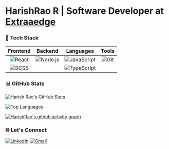 # **HarishRao R** | Software Developer at [Extraaedge](https://www.extraaedge.com) 

### 🔧 **Tech Stack**
| **Frontend** | **Backend** | **Languages** | **Tools** |
|:------------:|:-----------:|:-------------:|:---------:|
| ![React](https://img.shields.io/badge/-React-61DAFB?style=flat-square&logo=react&logoColor=white) | ![Node.js](https://img.shields.io/badge/-Node.js-339933?style=flat-square&logo=node.js&logoColor=white) | ![JavaScript](https://img.shields.io/badge/-JavaScript-F7DF1E?style=flat-square&logo=javascript&logoColor=white)  | ![Git](https://img.shields.io/badge/-Git-F05032?style=flat-square&logo=git&logoColor=white) |
|  ![SCSS](https://img.shields.io/badge/-SCSS-CC6699?style=flat-square&logo=sass&logoColor=white) |  | ![TypeScript](https://img.shields.io/badge/-TypeScript-007ACC?style=flat-square&logo=typescript&logoColor=white) |


### 📊 **GitHub Stats**

![Harish Rao's GitHub Stats](https://github-readme-stats.vercel.app/api?username=harishrao1&show_icons=true&bg_color=30,000000,4B0082&title_color=ffffff&text_color=ffffff&icon_color=8A2BE2)

![Top Languages](https://github-readme-stats.vercel.app/api/top-langs/?username=harishrao1&layout=compact&bg_color=30,000000,4B0082&title_color=ffffff&text_color=ffffff)

[![HarishRao's github activity graph](https://github-readme-activity-graph.vercel.app/graph?username=harishrao1&theme=merko)](https://github.com/harishrao1/github-readme-activity-graph)

### 🌐 Let's Connect
[![LinkedIn](https://img.shields.io/badge/LinkedIn-blue?style=for-the-badge&logo=linkedin)](https://linkedin.com/in/harishrao-rangineni-669b99233)
[![Gmail](https://img.shields.io/badge/Gmail-red?style=for-the-badge&logo=gmail&logoColor=white)](mailto:harishrao1846@gmail.com)

